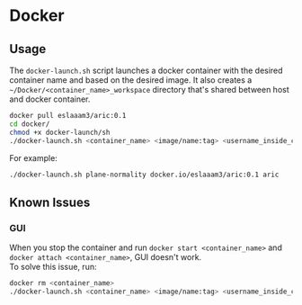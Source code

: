 # Docker

## Usage

The `docker-launch.sh` script launches a docker container with the desired container name and based on the desired image. It also creates a `~/Docker/<container_name>_workspace` directory that's shared between host and docker container.

```bash
docker pull eslaaam3/aric:0.1
cd docker/
chmod +x docker-launch/sh
./docker-launch.sh <container_name> <image/name:tag> <username_inside_container>
```

For example:

```bash
./docker-launch.sh plane-normality docker.io/eslaaam3/aric:0.1 aric
```

## Known Issues

### GUI

When you stop the container and run `docker start <container_name>` and `docker attach <container_name>`, GUI doesn't work.  
To solve this issue, run:

```bash
docker rm <container_name>
./docker-launch.sh <container_name> <image/name:tag> <username_inside_container>
```

